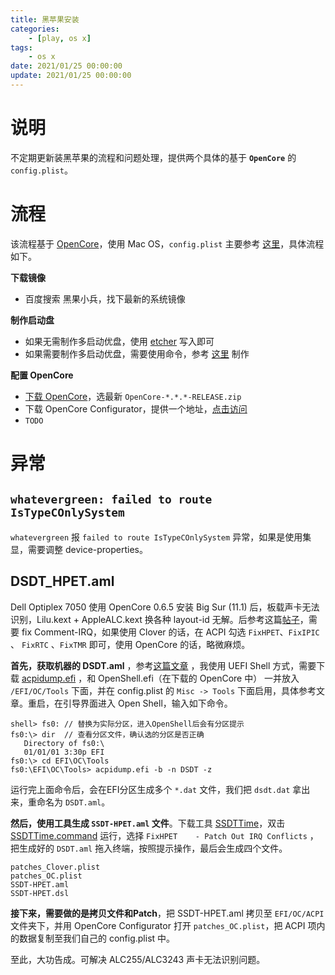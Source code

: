```yaml
---
title: 黑苹果安装
categories: 
	- [play, os x]
tags:
	- os x
date: 2021/01/25 00:00:00
update: 2021/01/25 00:00:00
---
```


# 说明

不定期更新装黑苹果的流程和问题处理，提供两个具体的基于 **`OpenCore`** 的 `config.plist`。

# 流程

该流程基于 [OpenCore](https://github.com/acidanthera/OpenCorePkg)，使用 Mac OS，`config.plist` 主要参考 [这里](https://dortania.github.io/OpenCore-Install-Guide/prerequisites.html#prerequisites)，具体流程如下。

**下载镜像**

- 百度搜索 黑果小兵，找下最新的系统镜像

**制作启动盘**

- 如果无需制作多启动优盘，使用 [etcher](https://www.balena.io/etcher/) 写入即可
- 如果需要制作多启动优盘，需要使用命令，参考 [这里](https://support.apple.com/en-us/HT201372) 制作

**配置 OpenCore**

- [下载 OpenCore](https://github.com/acidanthera/OpenCorePkg/releases)，选最新 `OpenCore-*.*.*-RELEASE.zip` 
- 下载 OpenCore Configurator，提供一个地址，[点击访问](https://mackie100projects.altervista.org/opencore-configurator/)
- `TODO`

# 异常

## `whatevergreen: failed to route IsTypeCOnlySystem`

`whatevergreen` 报 `failed to route IsTypeCOnlySystem` 异常，如果是使用集显，需要调整 device-properties。

## DSDT_HPET.aml

Dell Optiplex 7050 使用 OpenCore 0.6.5 安装 Big Sur (11.1) 后，板载声卡无法识别，Lilu.kext + AppleALC.kext 换各种 layout-id 无解。后参考这篇[帖子](https://www.tonymacx86.com/threads/help-mojave-alc-255-dell.274856/)，需要 fix Comment-IRQ，如果使用 Clover 的话，在 ACPI 勾选 `FixHPET`、`FixIPIC` 、 `FixRTC` 、`FixTMR` 即可，使用 OpenCore 的话，略微麻烦。

**首先，获取机器的 DSDT.aml** ，参考[这篇文章](https://dortania.github.io/Getting-Started-With-ACPI/Manual/dump.html#from-opencore) ，我使用 UEFI Shell 方式，需要下载 [acpidump.efi](https://github.com/dortania/OpenCore-Install-Guide/tree/master/extra-files/acpidump.efi.zip) ，和 OpenShell.efi（在下载的 OpenCore 中） 一并放入 `/EFI/OC/Tools` 下面，并在 config.plist 的 `Misc -> Tools` 下面启用，具体参考文章。重启，在引导界面进入 Open Shell，输入如下命令。

```shell
shell> fs0: // 替换为实际分区，进入OpenShell后会有分区提示
fs0:\> dir  // 查看分区文件，确认选的分区是否正确
   Directory of fs0:\
   01/01/01 3:30p EFI
fs0:\> cd EFI\OC\Tools   
fs0:\EFI\OC\Tools> acpidump.efi -b -n DSDT -z  
```

运行完上面命令后，会在EFI分区生成多个 `*.dat` 文件，我们把 `dsdt.dat` 拿出来，重命名为 `DSDT.aml`。

**然后，使用工具生成 `SSDT-HPET.aml` 文件**。下载工具 [SSDTTime](https://github.com/corpnewt/SSDTTime)，双击 [SSDTTime.command](https://github.com/corpnewt/SSDTTime/blob/master/SSDTTime.command) 运行，选择 `FixHPET    - Patch Out IRQ Conflicts` ，把生成好的 `DSDT.aml` 拖入终端，按照提示操作，最后会生成四个文件。

```
patches_Clover.plist
patches_OC.plist
SSDT-HPET.aml
SSDT-HPET.dsl
```

**接下来，需要做的是拷贝文件和Patch**，把 SSDT-HPET.aml 拷贝至 `EFI/OC/ACPI` 文件夹下，并用 OpenCore Configurator 打开 `patches_OC.plist`，把 ACPI 项内的数据复制至我们自己的 config.plist 中。

至此，大功告成。可解决 ALC255/ALC3243 声卡无法识别问题。